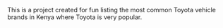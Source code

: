 This is a project created for fun listing the most common Toyota vehicle<br/>
brands in Kenya where Toyota is very popular. <br/>